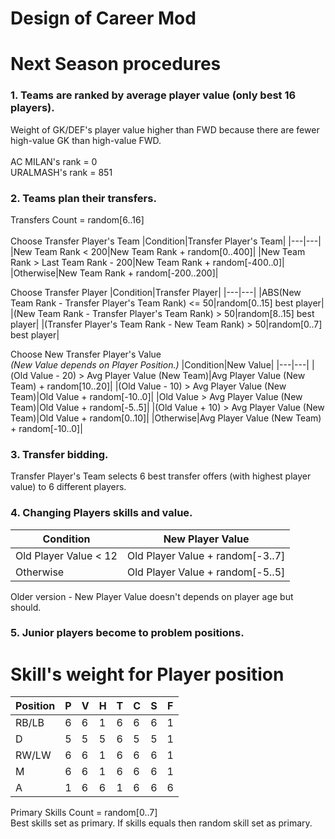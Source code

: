 # Design of Career Mod

# Next Season procedures
### 1. Teams are ranked by average player value (only best 16 players).
Weight of GK/DEF's player value higher than FWD because there are fewer high-value GK than high-value FWD.<br/><br/>
AC MILAN's rank = 0<br/>
URALMASH's rank = 851

### 2. Teams plan their transfers.
Transfers Count = random[6..16]<br/><br/>
Choose Transfer Player's Team
|Condition|Transfer Player's Team|
|---|---|
|New Team Rank < 200|New Team Rank + random[0..400]|
|New Team Rank > Last Team Rank - 200|New Team Rank + random[-400..0]|
|Otherwise|New Team Rank + random[-200..200]|

Choose Transfer Player
|Condition|Transfer Player|
|---|---|
|ABS(New Team Rank - Transfer Player's Team Rank) <= 50|random[0..15] best player|
|(New Team Rank - Transfer Player's Team Rank) > 50|random[8..15] best player|
|(Transfer Player's Team Rank - New Team Rank) > 50|random[0..7] best player|

Choose New Transfer Player's Value<br/>
_(New Value depends on Player Position.)_
|Condition|New Value|
|---|---|
|(Old Value - 20) > Avg Player Value (New Team)|Avg Player Value (New Team) + random[10..20]|
|(Old Value - 10) > Avg Player Value (New Team)|Old Value + random[-10..0]|
|Old Value > Avg Player Value (New Team)|Old Value + random[-5..5]|
|(Old Value + 10) > Avg Player Value (New Team)|Old Value + random[0..10]|
|Otherwise|Avg Player Value (New Team) + random[-10..0]|

### 3. Transfer bidding.
Transfer Player's Team selects 6 best transfer offers (with highest player value) to 6 different players.

### 4. Changing Players skills and value.
|Condition|New Player Value|
|---|---|
|Old Player Value < 12|Old Player Value + random[-3..7]|
|Otherwise|Old Player Value + random[-5..5]|
Older version - New Player Value doesn't depends on player age but should.

### 5. Junior players become to problem positions. 

# Skill's weight for Player position
|Position|P|V|H|T|C|S|F|
|---|---|---|---|---|---|---|---|
|RB/LB|6|6|1|6|6|6|1|
|D|5|5|5|6|5|5|1|
|RW/LW|6|6|1|6|6|6|1|
|M|6|6|1|6|6|6|1|
|A|1|6|6|1|6|6|6|

Primary Skills Count = random[0..7]<br/>
Best skills set as primary. If skills equals then random skill set as primary.
